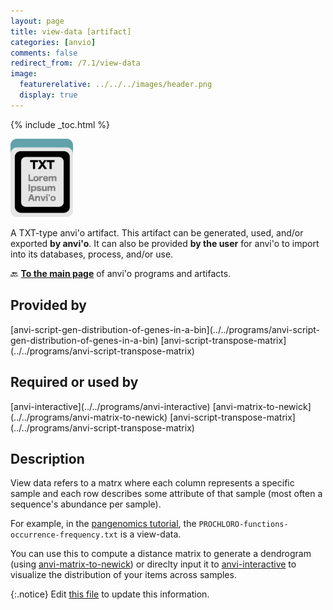 ```yaml
---
layout: page
title: view-data [artifact]
categories: [anvio]
comments: false
redirect_from: /7.1/view-data
image:
  featurerelative: ../../../images/header.png
  display: true
---
```



{% include _toc.html %}


<img src="../../images/icons/TXT.png" alt="TXT" style="width:100px; border:none" />

A TXT-type anvi'o artifact. This artifact can be generated, used, and/or exported **by anvi'o**. It can also be provided **by the user** for anvi'o to import into its databases, process, and/or use.

🔙 **[To the main page](../../)** of anvi'o programs and artifacts.

## Provided by


<p style="text-align: left" markdown="1"><span class="artifact-p">[anvi-script-gen-distribution-of-genes-in-a-bin](../../programs/anvi-script-gen-distribution-of-genes-in-a-bin)</span> <span class="artifact-p">[anvi-script-transpose-matrix](../../programs/anvi-script-transpose-matrix)</span></p>


## Required or used by


<p style="text-align: left" markdown="1"><span class="artifact-r">[anvi-interactive](../../programs/anvi-interactive)</span> <span class="artifact-r">[anvi-matrix-to-newick](../../programs/anvi-matrix-to-newick)</span> <span class="artifact-r">[anvi-script-transpose-matrix](../../programs/anvi-script-transpose-matrix)</span></p>


## Description

View data refers to a matrx where each column represents a specific sample and each row describes some attribute of that sample (most often a sequence's abundance per sample). 

For example, in the [pangenomics tutorial](http://merenlab.org/2016/11/08/pangenomics-v2/#creating-a-quick-pangenome-with-functions), the `PROCHLORO-functions-occurrence-frequency.txt` is a view-data. 

You can use this to compute a distance matrix to generate a dendrogram (using <span class="artifact-n">[anvi-matrix-to-newick](/software/anvio/help/7.1/programs/anvi-matrix-to-newick)</span>) or direclty input it to <span class="artifact-n">[anvi-interactive](/software/anvio/help/7.1/programs/anvi-interactive)</span> to visualize the distribution of your items across samples. 


{:.notice}
Edit [this file](https://github.com/merenlab/anvio/tree/master/anvio/docs/artifacts/view-data.md) to update this information.

